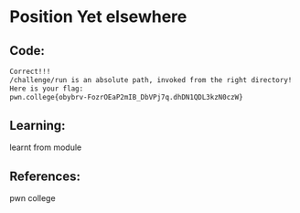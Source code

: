# Position Yet elsewhere
## Code:
```bash
Correct!!!
/challenge/run is an absolute path, invoked from the right directory!
Here is your flag:
pwn.college{obybrv-FozrOEaP2mIB_DbVPj7q.dhDN1QDL3kzN0czW}
```
## Learning:
learnt from module
## References:
 pwn college
